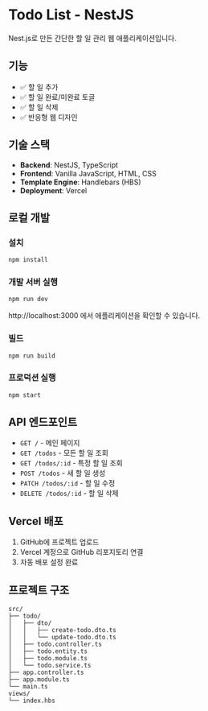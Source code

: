 # Todo List - NestJS

Nest.js로 만든 간단한 할 일 관리 웹 애플리케이션입니다.

## 기능

- ✅ 할 일 추가
- ✅ 할 일 완료/미완료 토글
- ✅ 할 일 삭제
- ✅ 반응형 웹 디자인

## 기술 스택

- **Backend**: NestJS, TypeScript
- **Frontend**: Vanilla JavaScript, HTML, CSS
- **Template Engine**: Handlebars (HBS)
- **Deployment**: Vercel

## 로컬 개발

### 설치

```bash
npm install
```

### 개발 서버 실행

```bash
npm run dev
```

http://localhost:3000 에서 애플리케이션을 확인할 수 있습니다.

### 빌드

```bash
npm run build
```

### 프로덕션 실행

```bash
npm start
```

## API 엔드포인트

- `GET /` - 메인 페이지
- `GET /todos` - 모든 할 일 조회
- `GET /todos/:id` - 특정 할 일 조회
- `POST /todos` - 새 할 일 생성
- `PATCH /todos/:id` - 할 일 수정
- `DELETE /todos/:id` - 할 일 삭제

## Vercel 배포

1. GitHub에 프로젝트 업로드
2. Vercel 계정으로 GitHub 리포지토리 연결
3. 자동 배포 설정 완료

## 프로젝트 구조

```
src/
├── todo/
│   ├── dto/
│   │   ├── create-todo.dto.ts
│   │   └── update-todo.dto.ts
│   ├── todo.controller.ts
│   ├── todo.entity.ts
│   ├── todo.module.ts
│   └── todo.service.ts
├── app.controller.ts
├── app.module.ts
└── main.ts
views/
└── index.hbs
```